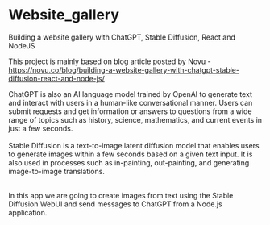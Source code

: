 # Website_gallery
Building a website gallery with ChatGPT, Stable Diffusion, React and NodeJS

This project is mainly based on blog article posted by Novu - https://novu.co/blog/building-a-website-gallery-with-chatgpt-stable-diffusion-react-and-node-js/

ChatGPT is also an AI language model trained by OpenAI to generate text and interact with users in a human-like conversational manner. Users can submit requests and get information or answers to questions from a wide range of topics such as history, science, mathematics, and current events in just a few seconds.</br></br>
Stable Diffusion is a text-to-image latent diffusion model that enables users to generate images within a few seconds based on a given text input. It is also used in processes such as in-painting, out-painting, and generating image-to-image translations.</br></br>

In this app we are going to create images from text using the Stable Diffusion WebUI and send messages to ChatGPT from a Node.js application.
